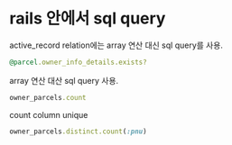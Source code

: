 # rails 안에서 sql query

active_record relation에는 array 연산 대신 sql query를 사용.

```ruby
@parcel.owner_info_details.exists?
```

array 연산 대산 sql query 사용.

```ruby
owner_parcels.count
```
count column unique

```ruby
owner_parcels.distinct.count(:pnu)
```

